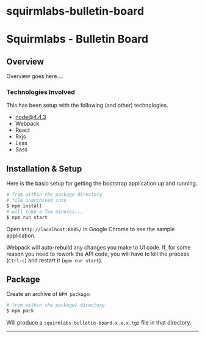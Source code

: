 
# squirmlabs-bulletin-board

Squirmlabs - Bulletin Board
================================

Overview
--------

Overview goes here....

### Technologies Involved

This has been setup with the following (and other) technologies.

* node@4.4.3
* Webpack
* React
* Rxjs
* Less
* Sass


Installation & Setup
--------------------

Here is the basic setup for getting the bootstrap application up and running.

~~~sh
# from within the package directory
# file unarchived into
$ npm install
# will take a few minutes...
$ npm run start
~~~

Open `http://localhost:8085/` in Google Chrome to see the sample application.

Webpack will auto-rebuild any changes you make to UI code. If, for some reason
you need to rework the API code, you will have to kill the process (`Ctrl-c`)
and restart it (`npm run start`).


Package
----------

Create an archive of `NPM package`:

~~~sh
# from within the package/ directory
$ npm pack
~~~

Will produce a `squirmlabs-bulletin-board-x.x.x.tgz` file in that directory.

---

